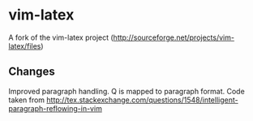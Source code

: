 vim-latex
=========

A fork of the vim-latex project (http://sourceforge.net/projects/vim-latex/files)

Changes
-------

Improved paragraph handling. Q is mapped to paragraph format. Code taken from
http://tex.stackexchange.com/questions/1548/intelligent-paragraph-reflowing-in-vim
